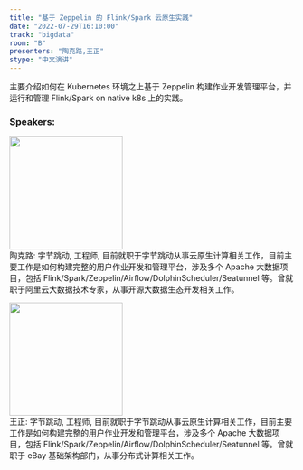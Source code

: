```yaml
---
title: "基于 Zeppelin 的 Flink/Spark 云原生实践"
date: "2022-07-29T16:10:00"
track: "bigdata"
room: "B"
presenters: "陶克路,王正"
stype: "中文演讲"
---
```

主要介绍如何在 Kubernetes 环境之上基于 Zeppelin 构建作业开发管理平台，并运行和管理 Flink/Spark on native k8s 上的实践。
 ### Speakers: 
 <img src="images/speaker/1068.png" width="200" /><br>陶克路: 字节跳动, 工程师, 目前就职于字节跳动从事云原生计算相关工作，目前主要工作是如何构建完整的用户作业开发和管理平台，涉及多个 Apache 大数据项目，包括 Flink/Spark/Zeppelin/Airflow/DolphinScheduler/Seatunnel 等。曾就职于阿里云大数据技术专家，从事开源大数据生态开发相关工作。

 <img src="images/speaker/1068_2.png" width="200" /><br>王正: 字节跳动, 工程师, 目前就职于字节跳动从事云原生计算相关工作，目前主要工作是如何构建完整的用户作业开发和管理平台，涉及多个 Apache 大数据项目，包括 Flink/Spark/Zeppelin/Airflow/DolphinScheduler/Seatunnel 等。曾就职于 eBay 基础架构部门，从事分布式计算相关工作。

 